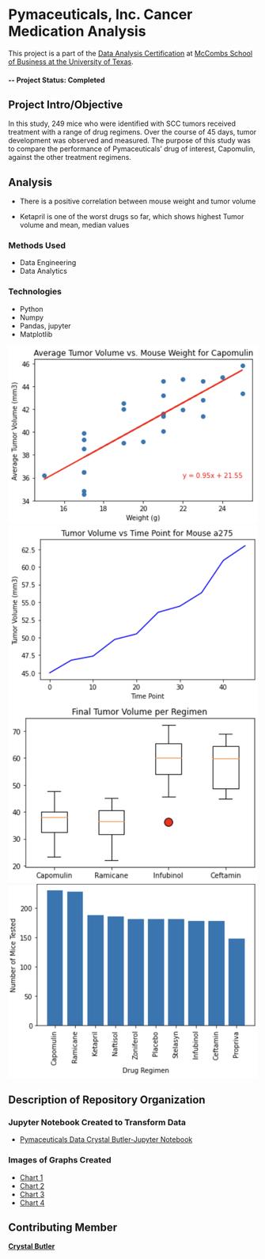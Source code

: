 # Pymaceuticals, Inc. Cancer Medication Analysis

This project is a part of the [Data Analysis Certification](https://techbootcamps.utexas.edu/data/landing/?s=Google-Brand&msg_cv_scta=4&msg_cv_stbn=1&msg_cv_fcta=1&fqvar1=3&pkw=university%20of%20texas%20austin%20data%20analytics&pcrid=494647937716&pmt=e&utm_source=google&utm_medium=cpc&utm_campaign=GGL%7CUT-AUSTIN%7CSEM%7CDATA%7C-%7CONL%7CTIER-1%7CALL%7CBRD%7CEXACT%7CPrimary%7CGeneral&utm_term=university%20of%20texas%20austin%20data%20analytics&s=google&k=university%20of%20texas%20austin%20data%20analytics&utm_adgroupid=111053343001&utm_locationphysicalms=9028263&utm_matchtype=e&utm_network=g&utm_device=c&utm_content=494647937716&utm_placement=&gclid=Cj0KCQiAic6eBhCoARIsANlox86ZRMbn2yw89RYAmvfQUmOuseaAZuSEgQa6L4hNKU_1DCzj_tXg7n8aAjnLEALw_wcB&gclsrc=aw.ds) at [McCombs School of Business at the University of Texas](https://www.mccombs.utexas.edu/).

#### -- Project Status: Completed

## Project Intro/Objective
In this study, 249 mice who were identified with SCC tumors received treatment with a range of drug regimens. Over the course of 45 days, tumor development was observed and measured. The purpose of this study was to compare the performance of Pymaceuticals’ drug of interest, Capomulin, against the other treatment regimens.

## Analysis

* There is a positive correlation between mouse weight and tumor volume

* Ketapril is one of the worst drugs so far, which shows highest Tumor volume and mean, median values

### Methods Used
* Data Engineering
* Data Analytics


### Technologies

* Python
* Numpy
* Pandas, jupyter
* Matplotlib

![Chart 1](https://github.com/cmbutler83/Module5homework/blob/main/Mouse%20Data%20Chart%201.png)
![Chart 2](https://github.com/cmbutler83/Module5homework/blob/main/Mouse%20Data%20Chart%202.png)
![Chart 3](https://github.com/cmbutler83/Module5homework/blob/main/Mouse%20Data%20Chart%203.png)
![Chart 4](https://github.com/cmbutler83/Module5homework/blob/main/Mouse%20Data%20Chart%204.png)

## Description of Repository Organization

### Jupyter Notebook Created to Transform Data
* [Pymaceuticals Data Crystal Butler-Jupyter Notebook](https://github.com/cmbutler83/Module5homework/blob/main/Pymaceuticals/pymaceuticals_starter.ipynb)


### Images of Graphs Created
* [Chart 1](https://github.com/cmbutler83/Module5homework/blob/main/Mouse%20Data%20Chart%201.png)
* [Chart 2](https://github.com/cmbutler83/Module5homework/blob/main/Mouse%20Data%20Chart%202.png)
* [Chart 3](https://github.com/cmbutler83/Module5homework/blob/main/Mouse%20Data%20Chart%203.png)
* [Chart 4](https://github.com/cmbutler83/Module5homework/blob/main/Mouse%20Data%20Chart%204.png)

## Contributing Member

**[Crystal Butler](https://github.com/cmbutler83)**
